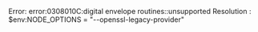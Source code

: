Error: error:0308010C:digital envelope routines::unsupported
Resolution : $env:NODE_OPTIONS = "--openssl-legacy-provider"
